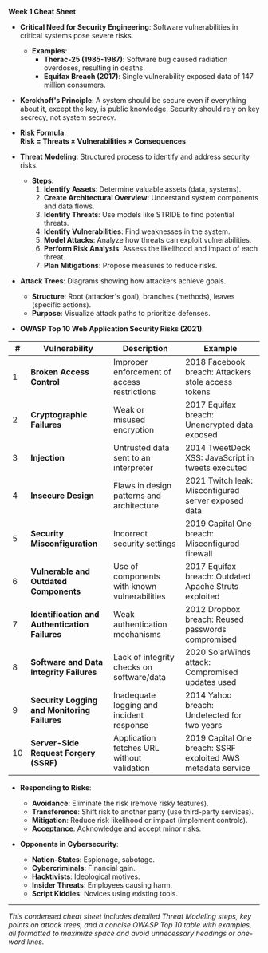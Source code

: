 **Week 1 Cheat Sheet**

- **Critical Need for Security Engineering**: Software vulnerabilities in critical systems pose severe risks.
  - **Examples**:
    - **Therac-25 (1985-1987)**: Software bug caused radiation overdoses, resulting in deaths.
    - **Equifax Breach (2017)**: Single vulnerability exposed data of 147 million consumers.

- **Kerckhoff's Principle**: A system should be secure even if everything about it, except the key, is public knowledge. Security should rely on key secrecy, not system secrecy.

- **Risk Formula**:  
  **Risk = Threats × Vulnerabilities × Consequences**

- **Threat Modeling**: Structured process to identify and address security risks.
  - **Steps**:
    1. **Identify Assets**: Determine valuable assets (data, systems).
    2. **Create Architectural Overview**: Understand system components and data flows.
    3. **Identify Threats**: Use models like STRIDE to find potential threats.
    4. **Identify Vulnerabilities**: Find weaknesses in the system.
    5. **Model Attacks**: Analyze how threats can exploit vulnerabilities.
    6. **Perform Risk Analysis**: Assess the likelihood and impact of each threat.
    7. **Plan Mitigations**: Propose measures to reduce risks.

- **Attack Trees**: Diagrams showing how attackers achieve goals.
  - **Structure**: Root (attacker's goal), branches (methods), leaves (specific actions).
  - **Purpose**: Visualize attack paths to prioritize defenses.

- **OWASP Top 10 Web Application Security Risks (2021)**:

| #  | Vulnerability                            | Description                                               | Example                                                        |
|----|------------------------------------------|-----------------------------------------------------------|----------------------------------------------------------------|
| 1  | **Broken Access Control**                | Improper enforcement of access restrictions               | 2018 Facebook breach: Attackers stole access tokens            |
| 2  | **Cryptographic Failures**               | Weak or misused encryption                                | 2017 Equifax breach: Unencrypted data exposed                  |
| 3  | **Injection**                            | Untrusted data sent to an interpreter                     | 2014 TweetDeck XSS: JavaScript in tweets executed              |
| 4  | **Insecure Design**                      | Flaws in design patterns and architecture                 | 2021 Twitch leak: Misconfigured server exposed data            |
| 5  | **Security Misconfiguration**            | Incorrect security settings                               | 2019 Capital One breach: Misconfigured firewall                |
| 6  | **Vulnerable and Outdated Components**   | Use of components with known vulnerabilities              | 2017 Equifax breach: Outdated Apache Struts exploited          |
| 7  | **Identification and Authentication Failures** | Weak authentication mechanisms                       | 2012 Dropbox breach: Reused passwords compromised              |
| 8  | **Software and Data Integrity Failures** | Lack of integrity checks on software/data                 | 2020 SolarWinds attack: Compromised updates used               |
| 9  | **Security Logging and Monitoring Failures** | Inadequate logging and incident response             | 2014 Yahoo breach: Undetected for two years                    |
| 10 | **Server-Side Request Forgery (SSRF)**   | Application fetches URL without validation                | 2019 Capital One breach: SSRF exploited AWS metadata service   |

- **Responding to Risks**:
  - **Avoidance**: Eliminate the risk (remove risky features).
  - **Transference**: Shift risk to another party (use third-party services).
  - **Mitigation**: Reduce risk likelihood or impact (implement controls).
  - **Acceptance**: Acknowledge and accept minor risks.

- **Opponents in Cybersecurity**:
  - **Nation-States**: Espionage, sabotage.
  - **Cybercriminals**: Financial gain.
  - **Hacktivists**: Ideological motives.
  - **Insider Threats**: Employees causing harm.
  - **Script Kiddies**: Novices using existing tools.

---

*This condensed cheat sheet includes detailed Threat Modeling steps, key points on attack trees, and a concise OWASP Top 10 table with examples, all formatted to maximize space and avoid unnecessary headings or one-word lines.*